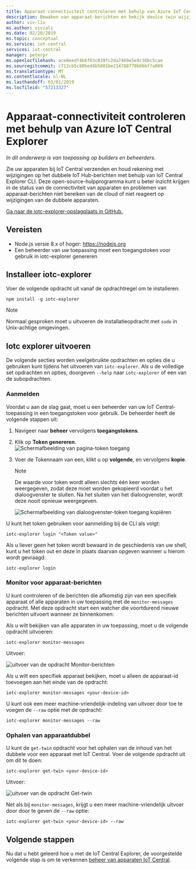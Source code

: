 ```yaml
---
title: Apparaat-connectiviteit controleren met behulp van Azure IoT Central Explorer
description: Bewaken van apparaat-berichten en bekijk device twin wijzigingen via de IoT Central Explorer CLI.
author: viv-liu
ms.author: viviali
ms.date: 02/20/2019
ms.topic: conceptual
ms.service: iot-central
services: iot-central
manager: peterpr
ms.openlocfilehash: ace8eedf4b6f03c839fc2da7469e5e9c36bc5cae
ms.sourcegitcommit: c712cb5c80bed4b5801be214788770b66bf7a009
ms.translationtype: MT
ms.contentlocale: nl-NL
ms.lasthandoff: 03/01/2019
ms.locfileid: "57213327"
---
```

# <a name="monitor-device-connectivity-using-the-azure-iot-central-explorer"></a>Apparaat-connectiviteit controleren met behulp van Azure IoT Central Explorer

*In dit onderwerp is van toepassing op builders en beheerders.*

Zie uw apparaten bij IoT Central verzenden en houd rekening met wijzigingen op het dubbele IoT Hub-berichten met behulp van IoT Central Explorer CLI. Deze open-source-hulpprogramma kunt u beter inzicht krijgen in de status van de connectiviteit van apparaten en problemen van apparaat-berichten niet bereiken van de cloud of niet reageert op wijzigingen van de dubbele apparaten.

[Ga naar de iotc-explorer-opslagplaats in GitHub.](https://aka.ms/iotciotcexplorercligithub)

## <a name="prerequisites"></a>Vereisten

+ Node.js versie 8.x of hoger: https://nodejs.org
+ Een beheerder van uw toepassing moet een toegangstoken voor gebruik in iotc-explorer genereren

## <a name="install-iotc-explorer"></a>Installeer iotc-explorer

Voer de volgende opdracht uit vanaf de opdrachtregel om te installeren:

```cmd/sh
npm install -g iotc-explorer
```

> [!NOTE]
> Normaal gesproken moet u uitvoeren de installatieopdracht met `sudo` in Unix-achtige omgevingen.

## <a name="run-iotc-explorer"></a>Iotc explorer uitvoeren

De volgende secties worden veelgebruikte opdrachten en opties die u gebruiken kunt tijdens het uitvoeren van `iotc-explorer`. Als u de volledige set opdrachten en opties, doorgeven `--help` naar `iotc-explorer` of een van de subopdrachten.

### <a name="login"></a>Aanmelden

Voordat u aan de slag gaat, moet u een beheerder van uw IoT Central-toepassing in een toegangstoken voor gebruik. De beheerder heeft de volgende stappen uit:

1. Navigeer naar **beheer** vervolgens **toegangstokens**.
1. Klik op **Token genereren**.
    ![Schermafbeelding van pagina-token toegang](media/howto-use-iotc-explorer-experimental/accesstokenspage.png)

1. Voer de Tokennaam van een, klikt u op **volgende**, en vervolgens **kopie**.
    > [!NOTE]
    > De waarde voor token wordt alleen slechts één keer worden weergegeven, zodat deze moet worden gekopieerd voordat u het dialoogvenster te sluiten. Na het sluiten van het dialoogvenster, wordt deze nooit opnieuw weergegeven.

    ![Schermafbeelding van dialoogvenster-token toegang kopiëren](media/howto-use-iotc-explorer-experimental/copyaccesstoken.png)

U kunt het token gebruiken voor aanmelding bij de CLI als volgt:

```cmd/sh
iotc-explorer login "<Token value>"
```

Als u liever geen het token wordt bewaard in de geschiedenis van uw shell, kunt u het token out en deze in plaats daarvan opgeven wanneer u hierom wordt gevraagd:

```cmd/sh
iotc-explorer login
```

### <a name="monitor-device-messages"></a>Monitor voor apparaat-berichten

U kunt controleren of de berichten die afkomstig zijn van een specifiek apparaat of alle apparaten in uw toepassing met de `monitor-messages` opdracht. Met deze opdracht start een watcher die voortdurend nieuwe berichten uitvoert wanneer ze binnenkomen:

Als u wilt bekijken van alle apparaten in uw toepassing, moet u de volgende opdracht uitvoeren:

```cmd/sh
iotc-explorer monitor-messages
```

Uitvoer:

![uitvoer van de opdracht Monitor-berichten](media/howto-use-iotc-explorer-experimental/monitormessages.png)

Als u wilt een specifiek apparaat bekijken, moet u alleen de apparaat-id toevoegen aan het einde van de opdracht:

```cmd/sh
iotc-explorer monitor-messages <your-device-id>
```

U kunt ook een meer machine-vriendelijk-indeling van uitvoer door toe te voegen de `--raw` optie met de opdracht:

```
iotc-explorer monitor-messages --raw
```

### <a name="get-device-twin"></a>Ophalen van apparaatdubbel

U kunt de `get-twin` opdracht voor het ophalen van de inhoud van het dubbele voor een apparaat met IoT Central. Voer de volgende opdracht uit om dit te doen:

```cmd/sh
iotc-explorer get-twin <your-device-id>
```

Uitvoer:

![uitvoer van de opdracht Get-twin](media/howto-use-iotc-explorer-experimental/getdevicetwin.png)

Net als bij `monitor-messages`, krijgt u een meer machine-vriendelijk uitvoer door door te geven de `--raw` optie:

```cmd/sh
iotc-explorer get-twin <your-device-id> --raw
```

## <a name="next-steps"></a>Volgende stappen

Nu dat u hebt geleerd hoe u met de IoT Central Explorer, de voorgestelde volgende stap is om te verkennen [beheer van apparaten IoT Central](howto-manage-devices-experimental.md?toc=/azure/iot-central-experimental/toc.json&bc=/azure/iot-central-experimental/breadcrumb/toc.json).
